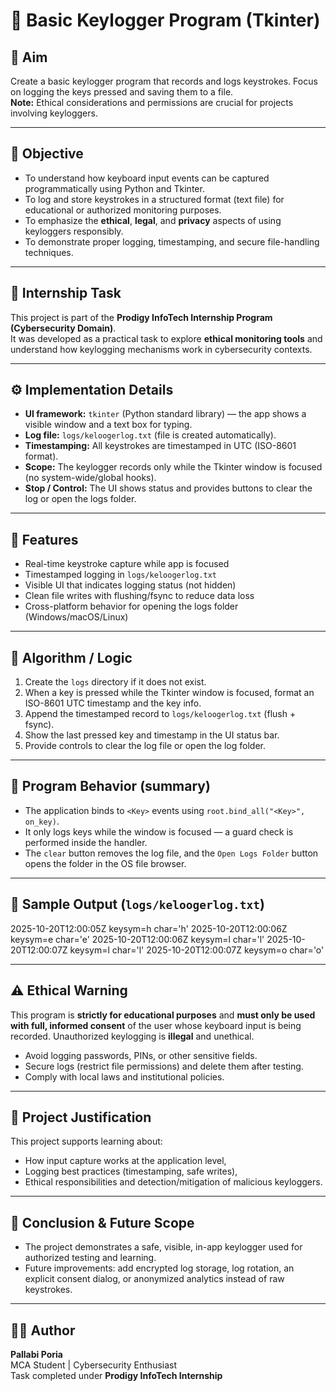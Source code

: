# 🧩 Basic Keylogger Program (Tkinter)

## 🎯 Aim  
Create a basic keylogger program that records and logs keystrokes. Focus on logging the keys pressed and saving them to a file.  
**Note:** Ethical considerations and permissions are crucial for projects involving keyloggers.

---

## 🧠 Objective  
- To understand how keyboard input events can be captured programmatically using Python and Tkinter.  
- To log and store keystrokes in a structured format (text file) for educational or authorized monitoring purposes.  
- To emphasize the **ethical**, **legal**, and **privacy** aspects of using keyloggers responsibly.  
- To demonstrate proper logging, timestamping, and secure file-handling techniques.  

---

## 🏢 Internship Task  
This project is part of the **Prodigy InfoTech Internship Program (Cybersecurity Domain)**.  
It was developed as a practical task to explore **ethical monitoring tools** and understand how keylogging mechanisms work in cybersecurity contexts.

---

## ⚙️ Implementation Details  
- **UI framework:** `tkinter` (Python standard library) — the app shows a visible window and a text box for typing.  
- **Log file:** `logs/keloogerlog.txt` (file is created automatically).  
- **Timestamping:** All keystrokes are timestamped in UTC (ISO-8601 format).  
- **Scope:** The keylogger records only while the Tkinter window is focused (no system-wide/global hooks).  
- **Stop / Control:** The UI shows status and provides buttons to clear the log or open the logs folder.

---

## 🚀 Features  
- Real-time keystroke capture while app is focused  
- Timestamped logging in `logs/keloogerlog.txt`  
- Visible UI that indicates logging status (not hidden)  
- Clean file writes with flushing/fsync to reduce data loss  
- Cross-platform behavior for opening the logs folder (Windows/macOS/Linux)  

---

## 🔄 Algorithm / Logic  
1. Create the `logs` directory if it does not exist.  
2. When a key is pressed while the Tkinter window is focused, format an ISO-8601 UTC timestamp and the key info.  
3. Append the timestamped record to `logs/keloogerlog.txt` (flush + fsync).  
4. Show the last pressed key and timestamp in the UI status bar.  
5. Provide controls to clear the log file or open the log folder.

---

## 🧩 Program Behavior (summary)  
- The application binds to `<Key>` events using `root.bind_all("<Key>", on_key)`.  
- It only logs keys while the window is focused — a guard check is performed inside the handler.  
- The `clear` button removes the log file, and the `Open Logs Folder` button opens the folder in the OS file browser.

---

## 📄 Sample Output (`logs/keloogerlog.txt`)
2025-10-20T12:00:05Z keysym=h char='h'
2025-10-20T12:00:06Z keysym=e char='e'
2025-10-20T12:00:06Z keysym=l char='l'
2025-10-20T12:00:07Z keysym=l char='l'
2025-10-20T12:00:07Z keysym=o char='o'


---

## ⚠️ Ethical Warning  
This program is **strictly for educational purposes** and **must only be used with full, informed consent** of the user whose keyboard input is being recorded. Unauthorized keylogging is **illegal** and unethical.  
- Avoid logging passwords, PINs, or other sensitive fields.  
- Secure logs (restrict file permissions) and delete them after testing.  
- Comply with local laws and institutional policies.

---

## 📘 Project Justification  
This project supports learning about:
- How input capture works at the application level,
- Logging best practices (timestamping, safe writes),
- Ethical responsibilities and detection/mitigation of malicious keyloggers.

---

## 🧾 Conclusion & Future Scope  
- The project demonstrates a safe, visible, in-app keylogger used for authorized testing and learning.  
- Future improvements: add encrypted log storage, log rotation, an explicit consent dialog, or anonymized analytics instead of raw keystrokes.

---

## 👩‍💻 Author  
**Pallabi Poria**  
MCA Student | Cybersecurity Enthusiast  
Task completed under **Prodigy InfoTech Internship**
